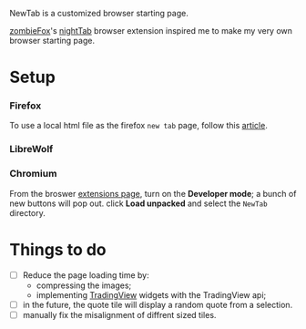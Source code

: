 NewTab is a customized browser starting page.

[zombieFox](https://github.com/zombieFox)'s [nightTab](https://github.com/zombieFox/nightTab) browser extension inspired me to make my very own browser starting page.

# Setup

### Firefox 
To use a local html file as the firefox `new tab` page, follow this [article](https://peterries.net/blog/firefox-set-file-as-home/).

### LibreWolf


### Chromium
From the broswer [extensions page](chrome//extensions), turn on the **Developer mode**; a bunch of new buttons will pop out. click **Load unpacked** and select the `NewTab` directory. 

# Things to do

- [ ] Reduce the page loading time by:
  - compressing the images;
  - implementing [TradingView](https://www.tradingview.com/) widgets with the TradingView api;
- [ ] in the future, the quote tile will display a random quote from a selection.
- [ ] manually fix the misalignment of diffrent sized tiles.
